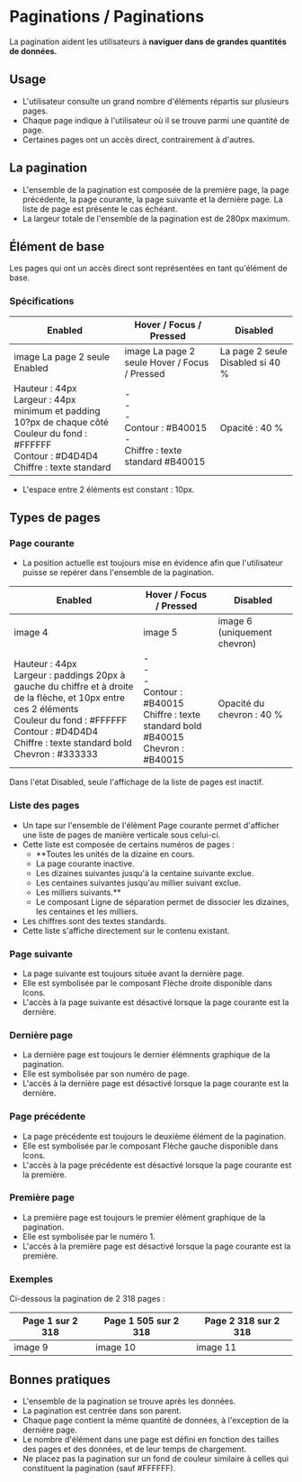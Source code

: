 # Paginations / Paginations

La pagination aident les utilisateurs à **naviguer dans de grandes quantités de données.**

## Usage

- L'utilisateur consulte un grand nombre d'éléments répartis sur plusieurs pages.
- Chaque page indique à l'utilisateur où il se trouve parmi une quantité de page.
- Certaines pages ont un accès direct, contrairement à d'autres.

## La pagination
- L'ensemble de la pagination est composée de la première page, la page précédente, la page courante, la page suivante et la dernière page. La liste de page est présente le cas échéant.
- La largeur totale de l'ensemble de la pagination est de 280px maximum.

## Élément de base

Les pages qui ont un accès direct sont représentées en tant qu'élément de base.

### Spécifications

Enabled | Hover / Focus / Pressed | Disabled
------------ | ------------- | ------------- |
image La page 2 seule Enabled | image La page 2 seule Hover / Focus / Pressed | La page 2 seule Disabled si 40 %
Hauteur : 44px  <br> Largeur : 44px minimum et padding 10?px de chaque côté <br> Couleur du fond : #FFFFFF  <br> Contour : #D4D4D4 <br> Chiffre : texte standard | -  <br> - <br> -  <br> Contour : #B40015 <br> - <br> Chiffre : texte standard #B40015 | Opacité : 40 %

- L'espace entre 2 éléments est constant : 10px.

## Types de pages

### Page courante

- La position actuelle est toujours mise en évidence afin que l'utilisateur puisse se repérer dans l'ensemble de la pagination.

Enabled | Hover / Focus / Pressed | Disabled
------------ | ------------- | ------------- |
image 4 | image 5 | image 6 (uniquement chevron)
Hauteur : 44px  <br> Largeur : paddings 20px à gauche du chiffre et à droite de la flèche, et 10px entre ces 2 éléments <br> Couleur du fond : #FFFFFF  <br> Contour : #D4D4D4 <br> Chiffre : texte standard bold <br> Chevron : #333333 | -  <br> - <br> -  <br> Contour : #B40015 <br> Chiffre : texte standard bold #B40015 <br> Chevron : #B40015  | Opacité du chevron : 40 %

Dans l'état Disabled, seule l'affichage de la liste de pages est inactif.

### Liste des pages

- Un tape sur l'ensemble de l'élément Page courante permet d'afficher une liste de pages de manière verticale sous celui-ci.
- Cette liste est composée de certains numéros de pages :
  - **Toutes les unités de la dizaine en cours.
  - La page courante inactive.
  - Les dizaines suivantes jusqu'à la centaine suivante exclue.
  - Les centaines suivantes jusqu'au millier suivant exclue.
  - Les milliers suivants.**
  - Le composant Ligne de séparation permet de dissocier les dizaines, les centaines et les milliers.
- Les chiffres sont des textes standards.
- Cette liste s'affiche directement sur le contenu existant.

### Page suivante

- La page suivante est toujours située avant la dernière page.
- Elle est symbolisée par le composant Flèche droite disponible dans Icons.
- L'accès à la page suivante est désactivé lorsque la page courante est la dernière.

### Dernière page

- La dernière page est toujours le dernier élémnents graphique de la pagination.
- Elle est symbolisée par son numéro de page.
- L'accès à la dernière page est désactivé lorsque la page courante est la dernière.

### Page précédente

- La page précédente est toujours le deuxième élément de la pagination.
- Elle est symbolisée par le composant Flèche gauche disponible dans Icons.
- L'accès à la page précédente est désactivé lorsque la page courante est la première.

### Première page

- La première page est toujours le premier élément graphique de la pagination.
- Elle est symbolisée par le numéro 1.
- L'accès à la première page est désactivé lorsque la page courante est la première.

### Exemples

Ci-dessous la pagination de 2 318 pages :

Page 1 sur 2 318 | Page 1 505 sur 2 318 | Page 2 318 sur 2 318
------------ | ------------- | ------------- |
image 9 | image 10 | image 11 | image 10

## Bonnes pratiques

- L'ensemble de la pagination se trouve après les données.
- La pagination est centrée dans son parent.
- Chaque page contient la même quantité de données, à l'exception de la dernière page.
- Le nombre d'élément dans une page est défini en fonction des tailles des pages et des données, et de leur temps de chargement.
- Ne placez pas la pagination sur un fond de couleur similaire à celles qui constituent la pagination (sauf #FFFFFF).
